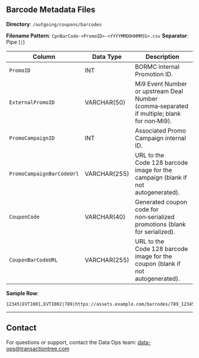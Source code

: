 ## Barcode Metadata Files

**Directory**: `/outgoing/coupons/barcodes`

**Filename Pattern**: `CpnBarCode-<PromoID>-<YYYYMMDDHHMMSS>.csv`
**Separator**: Pipe (`|`)

| Column                    | Data Type    | Description                                                                                |
| ------------------------- | ------------ | ------------------------------------------------------------------------------------------ |
| `PromoID`                 | INT          | BORMC internal Promotion ID.                                                               |
| `ExternalPromoID`         | VARCHAR(50)  | Mi9 Event Number or upstream Deal Number (comma‑separated if multiple; blank for non‑Mi9). |
| `PromoCampaignID`         | INT          | Associated Promo Campaign internal ID.                                                     |
| `PromoCampaignBarCodeUrl` | VARCHAR(255) | URL to the Code 128 barcode image for the campaign (blank if not autogenerated).           |
| `CouponCode`              | VARCHAR(40)  | Generated coupon code for non‑serialized promotions (blank for serialized).                |
| `CouponBarCodeURL`        | VARCHAR(255) | URL to the Code 128 barcode image for the coupon (blank if not autogenerated).             |

**Sample Row**:

```csv
12345|EVT1001,EVT1002|789|https://assets.example.com/barcodes/789_12345.png|ABC123||
```

---
## Contact

For questions or support, contact the Data Ops team: [data-ops@transactiontree.com](mailto:data-ops@transactiontree.com)